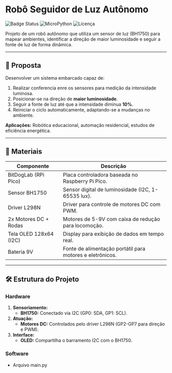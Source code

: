 # Robô Seguidor de Luz Autônomo

![Badge Status](https://img.shields.io/badge/Status-Concluído-success)
![MicroPython](https://img.shields.io/badge/MicroPython-1.19-blue)
![Licença](https://img.shields.io/badge/Licença-MIT-green)

Projeto de um robô autônomo que utiliza um sensor de luz (BH1750) para mapear ambientes, identificar a direção de maior luminosidade e seguir a fonte de luz de forma dinâmica.

---

## 📌 Proposta
Desenvolver um sistema embarcado capaz de:
1. Realizar conferencia enre os sensores para medição da intensidade luminosa.
2. Posicionar-se na direção de **maior luminosidade**.
3. Seguir a fonte de luz até que a intensidade diminua **10%**.
4. Reiniciar o ciclo automaticamente, adaptando-se a mudanças no ambiente.

**Aplicações:** Robótica educacional, automação residencial, estudos de eficiência energética.

---

## 🧰 Materiais
| Componente               | Descrição                                                                 |
|--------------------------|---------------------------------------------------------------------------|
| BitDogLab (RPi Pico)     | Placa controladora baseada no Raspberry Pi Pico.                         |
| Sensor BH1750            | Sensor digital de luminosidade (I2C, 1-65535 lux).                       |
| Driver L298N             | Driver para controle de motores DC com PWM.                              |
| 2x Motores DC + Rodas    | Motores de 5-9V com caixa de redução para locomoção.                     |
| Tela OLED 128x64 (I2C)   | Display para exibição de dados em tempo real.                            |
| Bateria 9V               | Fonte de alimentação portátil para motores e eletrônicos.                |

---

## 🛠️ Estrutura do Projeto
### Hardware
1. **Sensoriamento:**
   - **BH1750:** Conectado via I2C (GP0: SDA, GP1: SCL).
2. **Atuação:**
   - **Motores DC:** Controlados pelo driver L298N (GP2-GP7 para direção e PWM).
3. **Interface:**
   - **OLED:** Compartilha o barramento I2C com o BH1750.

### Software
- Arquivo main.py
